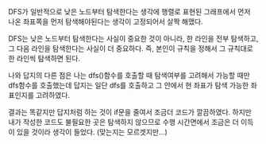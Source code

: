 DFS가 일반적으로 낮은 노드부터 탐색한다는 생각에 행렬로 표현된 그래프에서 먼저 나온 좌표쪽을 먼저 탐색해야된다는 생각이 고정되어서 살짝 해맸다.


DFS는 낮은 노드부터 탐색한다는 사실이 중요한 것이 아니라, 한 라인을 전부 탐색하고, 그 다음 라인을 탐색한다는 사실이 더 중요하다. 즉, 본인이 규칙을 정해서 그 규칙대로 한 라인씩 탐색하면 된다.


나와 답지의 다른 점은 나는 dfs()함수를 호출할 때 탐색여부를 고려해서 가능할 때만 dfs함수를 호출했는데 답지는 일단 dfs를 호출하고 그 안에서 현 좌표가 탐색 가능한 좌표인지를 고려하였다. 


결과는 똑같지만 답지처럼 하는 것이 if문을 줄여서 조금더 코드가 깔끔하였다. 하지만 내가 작성한 코드도 불필요한 곳은 탐색하지 않으므로 수행 시간면에서 조금은 더 이득이 있을 것이라 생각이 들었다. (맞는지는 모르겟지만...)


